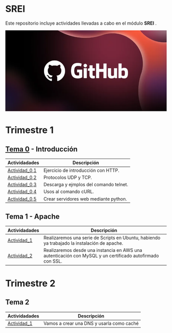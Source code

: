 # SREI
Este repositorio incluye actividades llevadas a cabo en el módulo **SREI** .

![LogoGH](Images/8562a9a5-a1e4-4722-9ec7-47ebccd5901e.webp)

# Trimestre 1

## [Tema 0](Tema_0) - Introducción

Actividadades | Descripción
---------- | ----------
[Actividad_0,1](Tema_0/Actividad_0/Actividad_0,1.md)| Ejercicio de introducción con HTTP.
[Actividad_0,2](Tema_0/Actividad_0/Actividad_0,2.md)| Protocolos UDP y TCP.
[Actividad_0,3](Tema_0/Actividad_0/Actividad_0,3.md)| Descarga y ejmplos del comando telnet.
[Actividad_0,4](Tema_0/Actividad_0/Actividad_0,4.md)| Usos al comando cURL.
[Actividad_0,5](Tema_0/Actividad_0/Actividad_0,5.md)| Crear servidores web mediante python.

## Tema 1 - Apache

Actividadades | Descripción
---------- | ----------
[Actividad_1](Tema_1/Actividad_1.md)| Realizaremos una serie de Scripts en Ubuntu, habiendo ya trabajado la instalación de apache.
[Actividad_2](Tema_1/Actividad_2.md)| Realizaremos desde una instancia en AWS una autenticación con MySQL y un certificado autofirmado con SSL.

# Trimestre 2

## Tema 2

Actividadades | Descripción
---------- | ----------
[Actividad_1](Tema_2/Actividad_1.md)| Vamos a crear una DNS y usarla como caché
